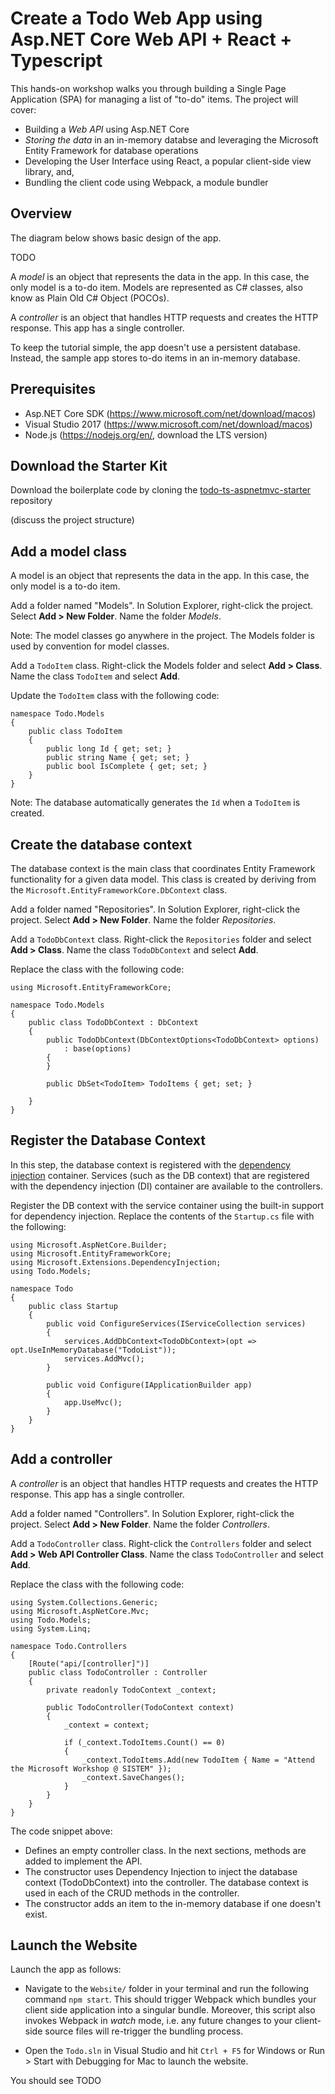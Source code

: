 # Create a Todo Web App using Asp.NET Core Web API + React + Typescript

This hands-on workshop walks you through building a Single Page Application (SPA) for managing a list of "to-do" items. The project will cover:
* Building a *Web API* using Asp.NET Core
* *Storing the data* in an in-memory databse and leveraging the Microsoft Entity Framework for database operations
* Developing the User Interface using React, a popular client-side view library, and,
* Bundling the client code using Webpack, a module bundler

## Overview

The diagram below shows basic design of the app.

TODO 

A *model* is an object that represents the data in the app. In this case, the only model is a to-do item. Models are represented as C# classes, also know as Plain Old C# Object (POCOs).

A *controller* is an object that handles HTTP requests and creates the HTTP response. This app has a single controller.

To keep the tutorial simple, the app doesn't use a persistent database. Instead, the sample app stores to-do items in an in-memory database.

## Prerequisites

* Asp.NET Core SDK (https://www.microsoft.com/net/download/macos)
* Visual Studio 2017 (https://www.microsoft.com/net/download/macos)
* Node.js (https://nodejs.org/en/, download the LTS version)

## Download the Starter Kit

Download the boilerplate code by cloning the [todo-ts-aspnetmvc-starter](https://github.com/sidroopdaska/todo-ts-aspnetmvc-starter) repository 

(discuss the project structure)

## Add a model class

A model is an object that represents the data in the app. In this case, the only model is a to-do item.

Add a folder named "Models". In Solution Explorer, right-click the project. Select **Add > New Folder**. Name the folder *Models*.

Note: The model classes go anywhere in the project. The Models folder is used by convention for model classes.

Add a ```TodoItem``` class. Right-click the Models folder and select **Add > Class**. Name the class ```TodoItem``` and select **Add**.

Update the ```TodoItem``` class with the following code:

```
namespace Todo.Models
{
    public class TodoItem
    {
        public long Id { get; set; }
        public string Name { get; set; }
        public bool IsComplete { get; set; }
    }
}
```

Note: The database automatically generates the ```Id``` when a ```TodoItem``` is created.

## Create the database context
 
The database context is the main class that coordinates Entity Framework functionality for a given data model. This class is created by deriving from the ```Microsoft.EntityFrameworkCore.DbContext``` class.

Add a folder named "Repositories". In Solution Explorer, right-click the project. Select **Add > New Folder**. Name the folder *Repositories*.

Add a ```TodoDbContext``` class. Right-click the ```Repositories``` folder and select **Add > Class**. Name the class ```TodoDbContext``` and select **Add**.

Replace the class with the following code:

```
using Microsoft.EntityFrameworkCore;

namespace Todo.Models
{
    public class TodoDbContext : DbContext
    {
        public TodoDbContext(DbContextOptions<TodoDbContext> options)
            : base(options)
        {
        }

        public DbSet<TodoItem> TodoItems { get; set; }

    }
}
```

## Register the Database Context

In this step, the database context is registered with the [dependency injection](https://docs.microsoft.com/en-us/aspnet/core/fundamentals/dependency-injection) container. Services (such as the DB context) that are registered with the dependency injection (DI) container are available to the controllers.

Register the DB context with the service container using the built-in support for dependency injection. Replace the contents of the ```Startup.cs``` file with the following:

```
using Microsoft.AspNetCore.Builder;
using Microsoft.EntityFrameworkCore;
using Microsoft.Extensions.DependencyInjection;
using Todo.Models;

namespace Todo
{
    public class Startup
    {       
        public void ConfigureServices(IServiceCollection services)
        {
            services.AddDbContext<TodoDbContext>(opt => opt.UseInMemoryDatabase("TodoList"));
            services.AddMvc();
        }

        public void Configure(IApplicationBuilder app)
        {
            app.UseMvc();
        }
    }
}
```

## Add a controller

A *controller* is an object that handles HTTP requests and creates the HTTP response. This app has a single controller.

Add a folder named "Controllers". In Solution Explorer, right-click the project. Select **Add > New Folder**. Name the folder *Controllers*.

Add a ```TodoController``` class. Right-click the ```Controllers``` folder and select **Add > Web API Controller Class**. Name the class ```TodoController``` and select **Add**.

Replace the class with the following code:

```
using System.Collections.Generic;
using Microsoft.AspNetCore.Mvc;
using Todo.Models;
using System.Linq;

namespace Todo.Controllers
{
    [Route("api/[controller]")]
    public class TodoController : Controller
    {
        private readonly TodoContext _context;

        public TodoController(TodoContext context)
        {
            _context = context;

            if (_context.TodoItems.Count() == 0)
            {
                _context.TodoItems.Add(new TodoItem { Name = "Attend the Microsoft Workshop @ SISTEM" });
                _context.SaveChanges();
            }
        }       
    }
}

```

The code snippet above:
* Defines an empty controller class. In the next sections, methods are added to implement the API.
* The constructor uses Dependency Injection to inject the database context (TodoDbContext) into the controller. The database context is used in each of the CRUD methods in the controller.
* The constructor adds an item to the in-memory database if one doesn't exist.

## Launch the Website

Launch the app as follows:
* Navigate to the ```Website/``` folder in your terminal and run the following command ```npm start```. This should trigger Webpack which bundles your client side application into a singular bundle. Moreover, this script also invokes Webpack in *watch* mode, i.e. any future changes to your client-side source files will re-trigger the bundling process.

* Open the ```Todo.sln``` in Visual Studio and hit ```Ctrl + F5``` for Windows or Run > Start with Debugging for Mac to launch the website.

You should see TODO



